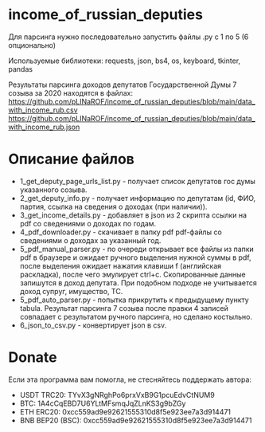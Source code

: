 # income_of_russian_deputies

Для парсинга нужно последовательно запустить файлы .py с 1 по 5 (6 опционально)

Используемые библиотеки: requests, json, bs4, os, keyboard, tkinter, pandas

Результаты парсинга доходов депутатов Государственной Думы 7 созыва за 2020 находятся в файлах:
https://github.com/pLINaROF/income_of_russian_deputies/blob/main/data_with_income_rub.csv
https://github.com/pLINaROF/income_of_russian_deputies/blob/main/data_with_income_rub.json


# Описание файлов
* 1_get_deputy_page_urls_list.py - получает список депутатов гос думы указанного созыва.
* 2_get_deputy_info.py - получает информацию по депутатам (id, ФИО, партия, ссылка на сведения о доходах (при наличии)).
* 3_get_income_details.py - добавляет в json из 2 скрипта ссылки на pdf со сведениями о доходах по годам.
* 4_pdf_downloader.py - скачивает в папку pdf pdf-файлы со сведениями о доходах за указанный год.
* 5_pdf_manual_parser.py - по очереди открывает все файлы из папки pdf в браузере и ожидает ручного выделения нужной суммы в pdf, после выделения ожидает нажатия клавиши f (английская раскладка), после чего эмулирует ctrl+c. Скопированные данные запишутся в доход депутата. При подобном подходе не учитывается доход супруг, имущество, ТС.
* 5_pdf_auto_parser.py - попытка прикрутить к предыдущему пункту tabula. Результат парсинга 7 созыва после правки 4 записей совпадает с результатом ручного парсинга, но сделано костыльно.
* 6_json_to_csv.py - конвертирует json в csv.


# Donate
Если эта программа вам помогла, не стесняйтесь поддержать автора:
* USDT TRC20: TYvX3gNRghPo6prxVxB9G1pcuEdvCtNUM9 
* BTC: 1A4cCqEBD7U6YLtMFsmqJqZLnKS3g9bZGy
* ETH ERC20: 0xcc559ad9e92621555310d8f5e923ee7a3d914471
* BNB BEP20 (BSC): 0xcc559ad9e92621555310d8f5e923ee7a3d914471
